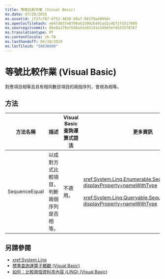 ```yaml
---
title: 等號比較作業 (Visual Basic)
ms.date: 07/20/2015
ms.assetid: 1f2fcf87-6f52-4830-b9af-861f9ad999dc
ms.openlocfilehash: e04fd037e0799a633902b491ad2c4b71fd317989
ms.sourcegitcommit: 0be8a279af6d8a43e03141e349d3efd5d35f8767
ms.translationtype: MT
ms.contentlocale: zh-TW
ms.lasthandoff: 04/18/2019
ms.locfileid: "58838608"
---
```

# <a name="equality-operations-visual-basic"></a>等號比較作業 (Visual Basic)
對應項目相等且具有相同數目項目的兩個序列，會視為相等。  
  
## <a name="methods"></a>方法  
  
|方法名稱|描述|Visual Basic 查詢運算式語法|更多資訊|  
|-----------------|-----------------|------------------------------------------|----------------------|  
|SequenceEqual|以成對方式比較項目，判斷兩個序列是否相等。|不適用。|<xref:System.Linq.Enumerable.SequenceEqual%2A?displayProperty=nameWithType><br /><br /> <xref:System.Linq.Queryable.SequenceEqual%2A?displayProperty=nameWithType>|  
  
## <a name="see-also"></a>另請參閱

- <xref:System.Linq>
- [標準查詢運算子概觀 (Visual Basic)](../../../../visual-basic/programming-guide/concepts/linq/standard-query-operators-overview.md)
- [如何：比較兩個資料夾內容 (LINQ) (Visual Basic)](../../../../visual-basic/programming-guide/concepts/linq/how-to-compare-the-contents-of-two-folders-linq.md)
